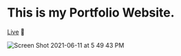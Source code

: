 # This is my **Portfolio** Website.



[Live](https://khabibkh.github.io/portfolio-website/) :red_circle:

![Screen Shot 2021-06-11 at 5 49 43 PM](https://user-images.githubusercontent.com/74743176/121760076-b51b9900-cadd-11eb-8aa9-2771a9dedbe8.png)

